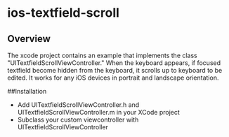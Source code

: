 # ios-textfield-scroll
## Overview

The xcode project contains an example that implements the class "UITextfieldScrollViewController." When the keyboard appears, if focused textfield become hidden from the keyboard, it scrolls up to keyboard to be edited. It works for any iOS devices in portrait and landscape orientation.

##Installation
* Add UITextfieldScrollViewController.h and UITextfieldScrollViewController.m in your XCode project 
* Subclass your custom viewcontroller with UITextfieldScrollViewController